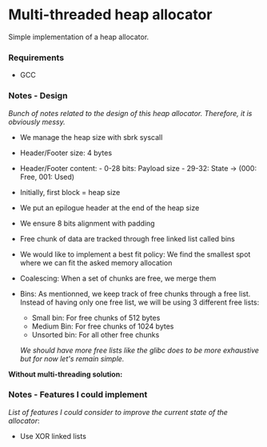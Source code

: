 # Multi-threaded heap allocator

Simple implementation of a heap allocator.

### Requirements
- GCC


### Notes - Design
*Bunch of notes related to the design of this heap allocator. Therefore, it is obviously messy.*

- We manage the heap size with sbrk syscall
- Header/Footer size: 4 bytes
- Header/Footer content: 
      - 0-28 bits: Payload size
      - 29-32: State -> (000: Free, 001: Used)
- Initially, first block = heap size
- We put an epilogue header at the end of the heap size 
- We ensure 8 bits alignment with padding
- Free chunk of data are tracked through free linked list called bins
- We would like to implement a best fit policy: We find the smallest spot where we can fit the asked memory allocation
- Coalescing: When a set of chunks are free, we merge them
- Bins: As mentionned, we keep track of free chunks through a free list. Instead of having only one free list, we will be using 3 different free lists:
    - Small bin: For free chunks of 512 bytes
    - Medium Bin: For free chunks of 1024 bytes
    - Unsorted bin: For all other free chunks
    
  *We should have more free lists like the glibc does to be more exhaustive but for now let's remain simple.*

**Without multi-threading solution:**


### Notes - Features I could implement
*List of features I could consider to improve the current state of the allocator*:
- Use XOR linked lists